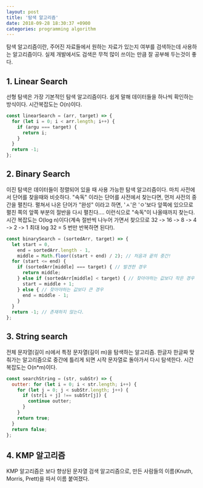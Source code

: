 ```yaml
---
layout: post
title: '탐색 알고리즘'
date: 2018-09-28 18:30:37 +0900
categories: programming algorithm
---
```


탐색 알고리즘이란, 주어진 자료들에서 원하는 자료가 있는지 여부를 검색하는데 사용하는 알고리즘이다. 실제 개발에서도 검색은 무척 많이 쓰이는 만큼 잘 공부해 두는것이 좋다.<br>

## 1. Linear Search

선형 탐색은 가장 기본적인 탐색 알고리즘이다. 쉽게 말해 데이터들을 하나씩 확인하는 방식이다. 시간복잡도는 O(n)이다.

```javascript
const linearSearch = (arr, target) => {
  for (let i = 0; i < arr.length; i++) {
    if (argu === target) {
      return i;
    }
  }
  return -1;
};
```

## 2. Binary Search

이진 탐색은 데이터들이 정렬되어 있을 때 사용 가능한 탐색 알고리즘이다. 마치 사전에서 단어를 찾을때와 비슷하다. "속독" 이라는 단어를 사전에서 찾는다면, 먼저 사전의 중간을 펼친다. 펼쳐서 나온 단어가 "완성" 이라고 하면, 'ㅅ'은 'ㅇ'보다 앞쪽에 있으므로 펼친 쪽의 앞쪽 부분의 절반을 다시 펼친다.... 이런식으로 "속독"이 나올때까지 찾는다. <br>
시간 복잡도는 O(log n)이다(계속 절반씩 나누어 가면서 찾으므로 32 -> 16 -> 8 -> 4 -> 2 -> 1 최대 log 32 = 5 번만 반복하면 된다!).

```javascript
const binarySearch = (sortedArr, target) => {
  let start = 0,
    end = sortedArr.length - 1,
    middle = Math.floor((start + end) / 2); // 처음과 끝의 중간!
  for (start <= end) {
    if (sortedArr[middle] === target) { // 발견한 경우
      return middle;
    } else if (sortedArr[middle] < target) { // 찾아야하는 값보다 작은 경우
      start = middle + 1;
    } else { // 찾아야하는 값보다 큰 경우
      end = middle - 1;
    }
  }
  return -1; // 존재하지 않는다.
};
```

## 3. String search

전체 문자열(길이 n)에서 특정 문자열(길이 m)을 탐색하는 알고리즘. 한글자 한글짜 맞춰가는 알고리즘으로 중간에 틀리게 되면 시작 문자열로 돌아가서 다시 탐색한다. 시간 복잡도는 O(n\*m)이다.

```javascript
const searchString = (str, subStr) => {
  outter: for (let i = 0; i < str.length; i++) {
    for (let j = 0; j < subStr.length; j++) {
      if (str[i + j] !== subStr[j]) {
        continue outter;
      }
    }
    return true;
  }
  return false;
};
```

## 4. KMP 알고리즘

KMP 알고리즘은 보다 향상된 문자열 검색 알고리즘으로, 만든 사람들의 이름(Knuth, Morris, Prett)을 따서 이름 붙여졌다.
